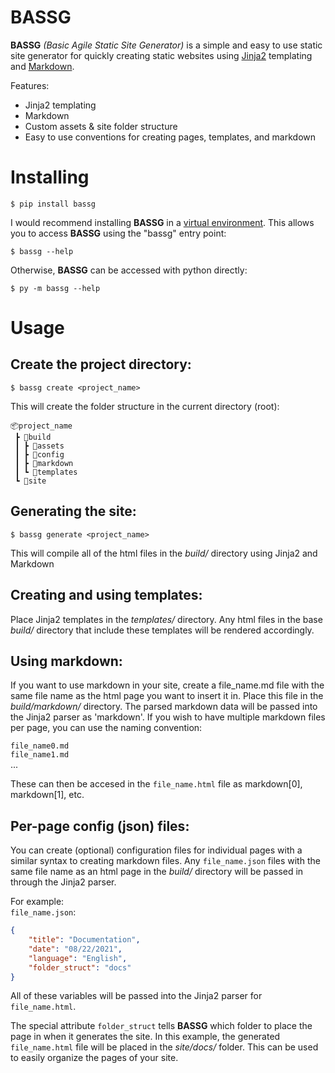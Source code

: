 # BASSG  

 **BASSG** *(Basic Agile Static Site Generator)* is a simple and easy to use static site generator for quickly creating static websites using [Jinja2](https://jinja.palletsprojects.com/en/3.0.x/) templating and [Markdown](https://www.markdownguide.org/getting-started/).

 Features:
 - Jinja2 templating
 - Markdown
 - Custom assets & site folder structure
 - Easy to use conventions for creating pages, templates, and markdown

# Installing  

```text
$ pip install bassg
```
I would recommend installing **BASSG** in a [virtual environment](https://docs.python.org/3/library/venv.html). This allows you to access **BASSG** using the "bassg" entry point:
```text
$ bassg --help
```
Otherwise, **BASSG** can be accessed with python directly:
```text
$ py -m bassg --help
```

# Usage

## Create the project directory:

```text
$ bassg create <project_name>
```
This will create the folder structure in the current directory (root):  
```
📦project_name
 ┣ 📂build
 ┃ ┣ 📂assets
 ┃ ┣ 📂config
 ┃ ┣ 📂markdown
 ┃ ┗ 📂templates
 ┗ 📂site
```

## Generating the site:

```text
$ bassg generate <project_name>
```
This will compile all of the html files in the *build/* directory using Jinja2 and Markdown

## Creating and using templates:

Place Jinja2 templates in the *templates/* directory. Any html files in the base *build/* directory that include these templates will be rendered accordingly.

## Using markdown:

If you want to use markdown in your site, create a file_name.md file with the same file name as the html page you want to insert it in. Place this file in the *build/markdown/* directory. The parsed markdown data will be passed into the Jinja2 parser as 'markdown'. If you wish to have multiple markdown files per page, you can use the naming convention:

`file_name0.md`  
`file_name1.md`  
...  

These can then be accesed in the `file_name.html` file as markdown[0], markdown[1], etc.

## Per-page config (json) files:

You can create (optional) configuration files for individual pages with a similar syntax to creating markdown files. Any `file_name.json` files with the same file name as an html page in the *build/* directory will be passed in through the Jinja2 parser.

For example:  
`file_name.json`:
```json
{
    "title": "Documentation",
    "date": "08/22/2021",
    "language": "English",
    "folder_struct": "docs"
}
```
All of these variables will be passed into the Jinja2 parser for `file_name.html`.

The special attribute `folder_struct` tells **BASSG** which folder to place the page in when it generates the site. In this example, the generated `file_name.html` file will be placed in the *site/docs/* folder. This can be used to easily organize the pages of your site.